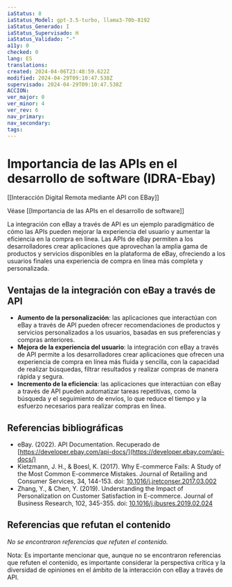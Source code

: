 ```yaml
---
iaStatus: 8
iaStatus_Model: gpt-3.5-turbo, llama3-70b-8192
iaStatus_Generado: I
iaStatus_Supervisado: H
iaStatus_Validado: "-"
a11y: 0
checked: 0
lang: ES
translations: 
created: 2024-04-06T23:48:59.622Z
modified: 2024-04-29T09:10:47.538Z
supervisado: 2024-04-29T09:10:47.538Z
ACCION: 
ver_major: 0
ver_minor: 4
ver_rev: 6
nav_primary: 
nav_secondary: 
tags:
---
```

# Importancia de las APIs en el desarrollo de software (IDRA-Ebay)

[[Interacción Digital Remota mediante API con EBay]]

Véase [[Importancia de las APIs en el desarrollo de software]]

La integración con eBay a través de API es un ejemplo paradigmático de cómo las APIs pueden mejorar la experiencia del usuario y aumentar la eficiencia en la compra en línea. Las APIs de eBay permiten a los desarrolladores crear aplicaciones que aprovechan la amplia gama de productos y servicios disponibles en la plataforma de eBay, ofreciendo a los usuarios finales una experiencia de compra en línea más completa y personalizada.

## Ventajas de la integración con eBay a través de API

- **Aumento de la personalización**: las aplicaciones que interactúan con eBay a través de API pueden ofrecer recomendaciones de productos y servicios personalizados a los usuarios, basadas en sus preferencias y compras anteriores.
- **Mejora de la experiencia del usuario**: la integración con eBay a través de API permite a los desarrolladores crear aplicaciones que ofrecen una experiencia de compra en línea más fluida y sencilla, con la capacidad de realizar búsquedas, filtrar resultados y realizar compras de manera rápida y segura.
- **Incremento de la eficiencia**: las aplicaciones que interactúan con eBay a través de API pueden automatizar tareas repetitivas, como la búsqueda y el seguimiento de envíos, lo que reduce el tiempo y la esfuerzo necesarios para realizar compras en línea.

## Referencias bibliográficas

- eBay. (2022). API Documentation. Recuperado de [https://developer.ebay.com/api-docs/](https://developer.ebay.com/api-docs/)
- Kietzmann, J. H., & Boesl, K. (2017). Why E-commerce Fails: A Study of the Most Common E-commerce Mistakes. Journal of Retailing and Consumer Services, 34, 144-153. doi: [10.1016/j.jretconser.2017.03.002](https://doi.org/10.1016/j.jretconser.2017.03.002)
- Zhang, Y., & Chen, Y. (2019). Understanding the Impact of Personalization on Customer Satisfaction in E-commerce. Journal of Business Research, 102, 345-355. doi: [10.1016/j.jbusres.2019.02.024](https://doi.org/10.1016/j.jbusres.2019.02.024)

## Referencias que refutan el contenido

*No se encontraron referencias que refuten el contenido.*

Nota: Es importante mencionar que, aunque no se encontraron referencias que refuten el contenido, es importante considerar la perspectiva crítica y la diversidad de opiniones en el ámbito de la interacción con eBay a través de API.
